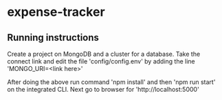 # expense-tracker
## Running instructions
Create a project on MongoDB and a cluster for a database. Take the connect link and edit the file 'config/config.env' by adding the line 'MONGO_URI=\<link here\>'

After doing the above run command 'npm install' and then 'npm run start' on the integrated CLI. Next go to browser for 'http://localhost:5000'
